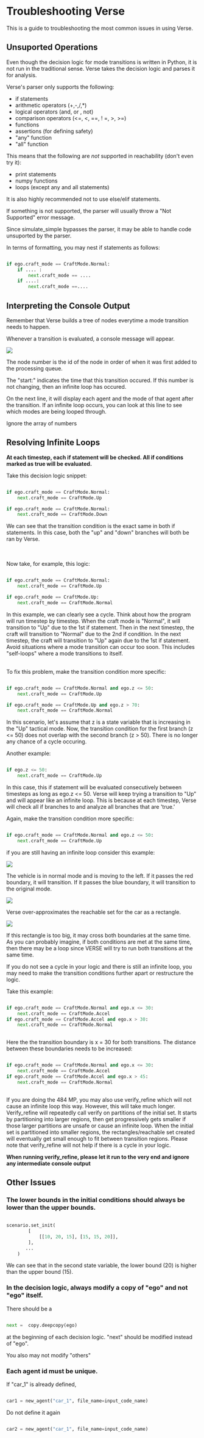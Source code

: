# Troubleshooting Verse

This is a guide to troubleshooting the most common issues in using Verse.


## Unsuported Operations

Even though the decision logic for mode transitions is written in Python, it is not run in the traditional sense. Verse takes the decision logic and parses it for analysis.

Verse's parser only supports the following:
- if statements
- arithmetic operators (+,-,/,*)
- logical operators (and, or , not)
- comparison operators (<=, <, ==, ! =, >, >=)
- functions
- assertions (for defining safety)
- "any" function
- "all" function


This means that the following are *not* supported in reachability (don't even try it):
- print statements
- numpy functions
- loops (except any and all statements)


It is also highly recommended not to use else/elif statements.

If something is not supported, the parser will usually throw a "Not Supported" error message.

Since simulate_simple bypasses the parser, it may be able to handle code unsuported by the parser. 

In terms of formatting, you may nest if statements as follows:

```python

if ego.craft_mode == CraftMode.Normal:
    if .... :
        next.craft_mode == ....
    if ....:
        next.craft_mode ==....


```
## Interpreting the Console Output

Remember that Verse builds a tree of nodes everytime a mode transition needs to happen.

Whenever a transition is evaluated, a console message will appear.

![](figs/console.png)

The node number is the id of the node in order of when it was first added to the processing queue.

The "start:" indicates the time that this transition occured. If this number is not changing, then an infinite loop has occured. 

On the next line, it will display each agent and the mode of that agent after the transition. If an infinite loop occurs, you can look at this line to see which modes are being looped through.

Ignore the array of numbers


## Resolving Infinite Loops

**At each timestep, each if statement will be checked. All if conditions marked as true will be evaluated.**

Take this decision logic snippet:

```python

if ego.craft_mode == CraftMode.Normal:
    next.craft_mode == CraftMode.Up

if ego.craft_mode == CraftMode.Normal:
    next.craft_mode == CraftMode.Down

```
We can see that the transition condition is the exact same in both if statements. In this case, both the "up" and "down" branches will both be ran by Verse.

<br/><br/>
Now take, for example, this logic:

```python

if ego.craft_mode == CraftMode.Normal:
    next.craft_mode == CraftMode.Up

if ego.craft_mode == CraftMode.Up:
    next.craft_mode == CraftMode.Normal

```


In this example, we can clearly see a cycle. Think about how the program will run timestep by timestep. When the craft mode is "Normal", it will transition to "Up" due to the 1st if statement. Then in the next timestep, the craft will transition to "Normal" due to the 2nd if condition. In the next timestep, the craft will transition to "Up" again due to the 1st if statement. Avoid situations where a mode transition can occur too soon. This includes "self-loops" where a mode transitions to itself.
<br/><br/>

To fix this problem, make the transition condition more specific:


```python

if ego.craft_mode == CraftMode.Normal and ego.z <= 50:
    next.craft_mode == CraftMode.Up

if ego.craft_mode == CraftMode.Up and ego.z > 70:
    next.craft_mode == CraftMode.Normal

```

In this scenario, let's assume that z is a state variable that is increasing in the "Up" tactical mode. Now, the transition condition for the first branch (z <= 50) does not overlap with the second branch (z > 50). There is no longer any chance of a cycle occuring.

Another example:
```python

if ego.z <= 50:
    next.craft_mode == CraftMode.Up

```

In this case, this if statement will be evaluated consecutively between timesteps as long as ego.z <= 50. Verse will keep trying a transition to "Up" and will appear like an infinite loop. This is because at each timestep, Verse will check all if branches to and analyze all branches that are 'true.'

Again, make the transition condition more specific:

```python

if ego.craft_mode == CraftMode.Normal and ego.z <= 50:
    next.craft_mode == CraftMode.Up

```

if you are still having an infinite loop consider this example:

![](figs/vehicle1.png)

The vehicle is in normal mode and is moving to the left. If it passes the red boundary, it will transition. If it passes the blue boundary, it will transition to the original mode.

![](figs/rect1.png)

Verse over-approximates the reachable set for the car as a rectangle. 

![](figs/rect2.png)

If this rectangle is too big, it may cross both boundaries at the same time. As you can probably imagine, if both conditions are met at the same time, then there may be a loop since VERSE will try to run both transitions at the same time.

If you do not see a cycle in your logic and there is still an infinite loop, you may need to make the transition conditions further apart or restructure the logic. 

Take this example:

```python

if ego.craft_mode == CraftMode.Normal and ego.x <= 30:
    next.craft_mode == CraftMode.Accel
if ego.craft_mode == CraftMode.Accel and ego.x > 30:
    next.craft_mode == CraftMode.Normal
    

```
Here the the transition boundary is x = 30 for both transitions. The distance between these boundaries needs to be increased:

```python

if ego.craft_mode == CraftMode.Normal and ego.x <= 30:
    next.craft_mode == CraftMode.Accel
if ego.craft_mode == CraftMode.Accel and ego.x > 45:
    next.craft_mode == CraftMode.Normal
    

```

If you are doing the 484 MP, you may also use verify_refine which will not cause an infinite loop this way. However, this will take much longer. Verify_refine will repeatedly call verify on partitions of the initial set. It starts by partitioning into larger regions, then get progressively gets smaller if those larger partitions are unsafe or cause an infinite loop. When the initial set is partitioned into smaller regions, the rectangles/reachable set created will eventually get small enough to fit between transition regions. Please note that verify_refine will not help if there is a cycle in your logic.

**When running verify_refine, please let it run to the very end and ignore any intermediate console output**


## Other Issues

### The lower bounds in the initial conditions should always be lower than the upper bounds.


```python

scenario.set_init(
        [
            [[10, 20, 15], [15, 15, 20]],
        ],
       ...
    )
```

We can see that in the second state variable, the lower bound (20) is higher than the upper bound (15). 


### In the decision logic, always modify a copy of "ego" and not "ego" itself. 

There should be a

```python

next =  copy.deepcopy(ego)
```
at the beginning of each decision logic. "next" should be modified instead of "ego".

You also may not modify "others"

### Each agent id must be unique.

If "car_1" is already defined,
```python

car1 = new_agent("car_1", file_name=input_code_name)
```

Do not define it again

```python

car2 = new_agent("car_1", file_name=input_code_name)
```



